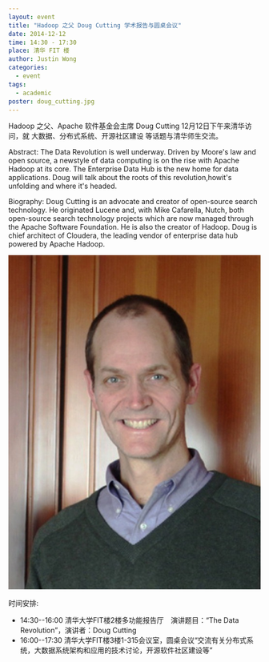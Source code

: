 ```yaml
---
layout: event
title: "Hadoop 之父 Doug Cutting 学术报告与圆桌会议"
date: 2014-12-12
time: 14:30 - 17:30
place: 清华 FIT 楼
author: Justin Wong
categories:
  - event
tags:
  - academic
poster: doug_cutting.jpg
---
```


Hadoop 之父、Apache 软件基金会主席 Doug Cutting 12月12日下午来清华访问，就 大数据、分布式系统、开源社区建设 等话题与清华师生交流。

Abstract: The Data Revolution is well underway.  Driven by Moore's law and open source, a newstyle of data computing is on the rise with Apache Hadoop at its core. The Enterprise Data Hub is the new home for data applications.  Doug will  talk about the roots of this revolution,howit's unfolding and where it's headed.

Biography: Doug Cutting is an advocate and creator of open-source search technology. He originated Lucene and, with Mike Cafarella, Nutch, both open-source search technology projects which are now managed through the Apache Software Foundation. He is also the creator of Hadoop. Doug is chief architect  of Cloudera, the leading vendor  of enterprise data hub powered by Apache Hadoop.

<!--more-->
![](/assets/img/events/doug_cutting.jpg)

时间安排:

- 14:30--16:00 清华大学FIT楼2楼多功能报告厅　演讲题目：“The Data Revolution”，演讲者：Doug Cutting
- 16:00--17:30 清华大学FIT楼3楼1-315会议室，圆桌会议“交流有关分布式系统，大数据系统架构和应用的技术讨论，开源软件社区建设等”

